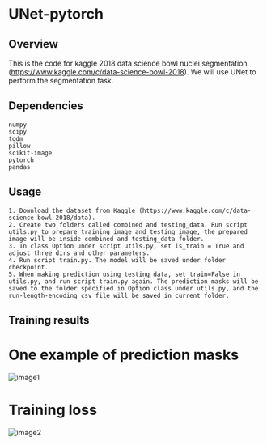 # UNet-pytorch

## Overview
This is the code for kaggle 2018 data science bowl nuclei segmentation (https://www.kaggle.com/c/data-science-bowl-2018). We will use UNet to perform the segmentation task.

## Dependencies
```
numpy
scipy
tqdm
pillow
scikit-image
pytorch
pandas
```

## Usage
```
1. Download the dataset from Kaggle (https://www.kaggle.com/c/data-science-bowl-2018/data).
2. Create two folders called combined and testing_data. Run script utils.py to prepare training image and testing image, the prepared image will be inside combined and testing_data folder.
3. In class Option under script utils.py, set is_train = True and adjust three dirs and other parameters.
4. Run script train.py. The model will be saved under folder checkpoint.
5. When making prediction using testing data, set train=False in utils.py, and run script train.py again. The prediction masks will be saved to the folder specified in Option class under utils.py, and the run-length-encoding csv file will be saved in current folder.
```

## Training results

# One example of prediction masks
![image1](https://github.com/limingwu8/UNet-pytorch/blob/master/images/prediction_results01.png)

# Training loss
![image2](https://github.com/limingwu8/UNet-pytorch/blob/master/images/loss.png)